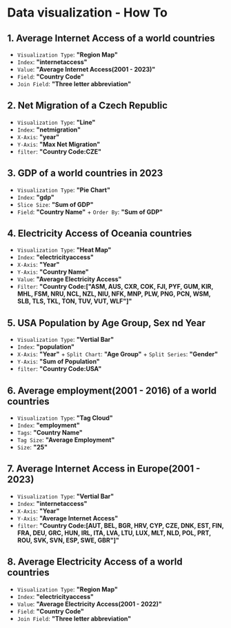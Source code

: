 #  Data visualization - How To

## 1. Average Internet Access of a world countries
- `Visualization Type`: **"Region Map"**
- `Index`: **"internetaccess"**
- `Value`: **"Average Internet Access(2001 - 2023)"**
- `Field`: **"Country Code"**
- `Join Field`: **"Three letter abbreviation"**

## 2. Net Migration of a Czech Republic 
- `Visualization Type`: **"Line"**
- `Index`: **"netmigration"**
- `X-Axis`: **"year"**
- `Y-Axis`: **"Max Net Migration"**
- `filter`: **"Country Code:CZE"**

## 3. GDP of a world countries in 2023
- `Visualization Type`: **"Pie Chart"**
- `Index`: **"gdp"**
- `Slice Size`: **"Sum of GDP"**
- `Field`: **"Country Name"** + `Order By`: **"Sum of GDP"**

## 4. Electricity Access of Oceania countries
- `Visualization Type`: **"Heat Map"**
- `Index`: **"electricityaccess"**
- `X-Axis`: **"Year"**
- `Y-Axis`: **"Country Name"**
- `Value`: **"Average Electricity Access"**
- `Filter`: **"Country Code:["ASM, AUS, CXR, COK, FJI, PYF, GUM, KIR, MHL, FSM, NRU, NCL, NZL, NIU, NFK, MNP, PLW, PNG, PCN, WSM, SLB, TLS, TKL, TON, TUV, VUT, WLF"]"**

## 5. USA Population by Age Group, Sex nd Year
- `Visualization Type`: **"Vertial Bar"**
- `Index`: **"population"**
- `X-Axis`: **"Year"** + `Split Chart`: **"Age Group"** + `Split Series`: **"Gender"** 
- `Y-Axis`: **"Sum of Population"**
- `filter`: **"Country Code:USA"**

## 6. Average employment(2001 - 2016) of a world countries
- `Visualization Type`: **"Tag Cloud"**
- `Index`: **"employment"**
- `Tags`: **"Country Name"**
- `Tag Size`: **"Average Employment"**
- `Size`: **"25"**

## 7. Average Internet Access in Europe(2001 - 2023)
- `Visualization Type`: **"Vertial Bar"**
- `Index`: **"internetaccess"**
- `X-Axis`: **"Year"**
- `Y-Axis`: **"Average Internet Access"**
- `filter`: **"Country Code:[AUT, BEL, BGR, HRV, CYP, CZE, DNK, EST, FIN, FRA, DEU, GRC, HUN, IRL, ITA, LVA, LTU, LUX, MLT, NLD, POL, PRT, ROU, SVK, SVN, ESP, SWE, GBR"]"**

## 8. Average Electricity Access of a world countries
- `Visualization Type`: **"Region Map"**
- `Index`: **"electricityaccess"**
- `Value`: **"Average Electricity Access(2001 - 2022)"**
- `Field`: **"Country Code"**
- `Join Field`: **"Three letter abbreviation"**